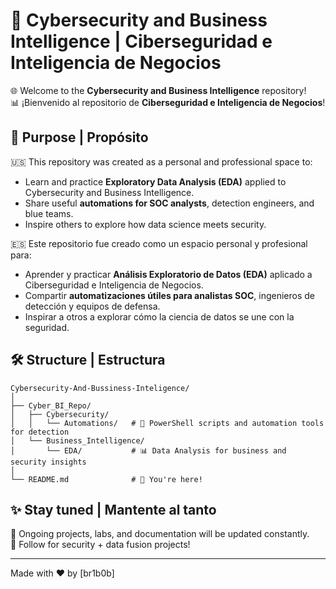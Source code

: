 # 💼 Cybersecurity and Business Intelligence | Ciberseguridad e Inteligencia de Negocios

🌐 Welcome to the **Cybersecurity and Business Intelligence** repository!  
📊 ¡Bienvenido al repositorio de **Ciberseguridad e Inteligencia de Negocios**!  

## 🧠 Purpose | Propósito

🇺🇸 This repository was created as a personal and professional space to:  
- Learn and practice **Exploratory Data Analysis (EDA)** applied to Cybersecurity and Business Intelligence.
- Share useful **automations for SOC analysts**, detection engineers, and blue teams.
- Inspire others to explore how data science meets security.  

🇪🇸 Este repositorio fue creado como un espacio personal y profesional para:  
- Aprender y practicar **Análisis Exploratorio de Datos (EDA)** aplicado a Ciberseguridad e Inteligencia de Negocios.
- Compartir **automatizaciones útiles para analistas SOC**, ingenieros de detección y equipos de defensa.
- Inspirar a otros a explorar cómo la ciencia de datos se une con la seguridad.

## 🛠️ Structure | Estructura

```
Cybersecurity-And-Bussiness-Inteligence/
│
├── Cyber_BI_Repo/
│   ├── Cybersecurity/
│   │   └── Automations/   # 🔁 PowerShell scripts and automation tools for detection
│   └── Business_Intelligence/
│       └── EDA/           # 📊 Data Analysis for business and security insights
│
└── README.md              # 📘 You're here!
```

## ✨ Stay tuned | Mantente al tanto

🚀 Ongoing projects, labs, and documentation will be updated constantly.  
🔐 Follow for security + data fusion projects!

---

Made with ❤️ by [br1b0b]